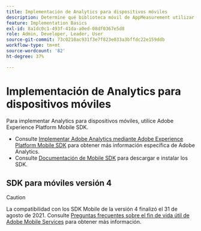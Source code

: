 ```yaml
---
title: Implementación de Analytics para dispositivos móviles
description: Determine qué biblioteca móvil de AppMeasurement utilizar.
feature: Implementation Basics
exl-id: 8a1dc0c1-493f-41da-a0ed-08df0367e5d8
role: Admin, Developer, Leader, User
source-git-commit: 73c0210ac931f3e7f823e033a3bffdc22e159ddb
workflow-type: tm+mt
source-wordcount: '82'
ht-degree: 37%

---
```


# Implementación de Analytics para dispositivos móviles

Para implementar Analytics para dispositivos móviles, utilice Adobe Experience Platform Mobile SDK.

* Consulte [Implementar Adobe Analytics mediante Adobe Experience Platform Mobile SDK](aep-edge/mobile-sdk/overview.md) para obtener más información específica de Adobe Analytics.
* Consulte [Documentación de Mobile SDK](https://developer.adobe.com/client-sdks/home/) para descargar e instalar los SDK.

## SDK para móviles versión 4

>[!CAUTION]
>
>La compatibilidad con los SDK Mobile de la versión 4 finalizó el 31 de agosto de 2021. Consulte [Preguntas frecuentes sobre el fin de vida útil de Adobe Mobile Services](https://experienceleague.adobe.com/docs/discontinued/using/mobile-services.html?lang=es) para obtener más información.


